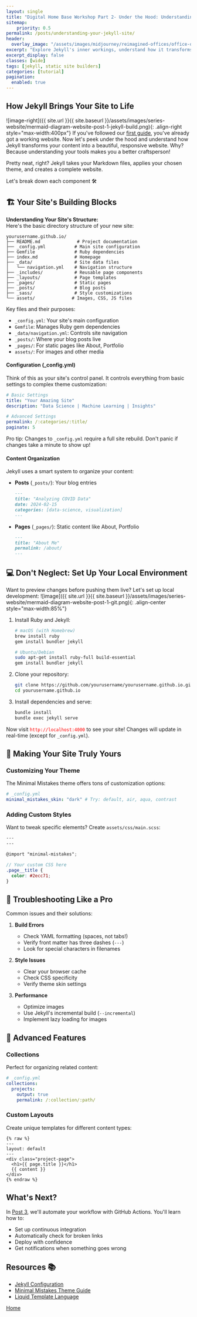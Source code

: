 ```yaml
---
layout: single
title: "Digital Home Base Workshop Part 2- Under the Hood: Understanding Your Site's Engine"
sitemap:
    priority: 0.5
permalink: /posts/understanding-your-jekyll-site/
header:
  overlay_image: "/assets/images/midjourney/reimagined-offices/office-of-my-imagination-below-sea-ar4by3.png"
excerpt: "Explore Jekyll's inner workings, understand how it transforms your content into a smooth-running website, and learn how to fine-tune its performance"
excerpt_display: false
classes: [wide]
tags: [jekyll, static site builders]
categories: [tutorial]
pagination: 
  enabled: true
---
```

## How Jekyll Brings Your Site to Life
![image-right]({{ site.url }}{{ site.baseurl }}/assets/images/series-website/mermaid-diagram-website-post-1-jekyll-build.png){: .align-right style="max-width:400px"}
If you've followed our [first guide](/posts/getting-started-with-github-pages/), you've already got a working website. Now let's peek under the hood and understand how Jekyll transforms your content into a beautiful, responsive website. Why? Because understanding your tools makes you a better craftsperson! 

Pretty neat, right? Jekyll takes your Markdown files, applies your chosen theme, and creates a complete website. 

Let's break down each component 🛠️

## 🏗️ Your Site's Building Blocks 

**Understanding Your Site's Structure:**  
Here's the basic directory structure of your new site:
```
yourusername.github.io/
├── README.md              # Project documentation
├── _config.yml           # Main site configuration
├── Gemfile               # Ruby dependencies
├── index.md              # Homepage
├── _data/                # Site data files
│   └── navigation.yml    # Navigation structure
├── _includes/            # Reusable page components
├── _layouts/             # Page templates
├── _pages/               # Static pages
├── _posts/               # Blog posts
├── _sass/                # Style customizations
└── assets/              # Images, CSS, JS files
```

Key files and their purposes:
- `_config.yml`: Your site's main configuration
- `Gemfile`: Manages Ruby gem dependencies
- `_data/navigation.yml`: Controls site navigation
- `_posts/`: Where your blog posts live
- `_pages/`: For static pages like About, Portfolio
- `assets/`: For images and other media

#### Configuration (_config.yml)
Think of this as your site's control panel. It controls everything from basic settings to complex theme customization:
```yaml
# Basic Settings
title: "Your Amazing Site"
description: "Data Science | Machine Learning | Insights"

# Advanced Settings
permalink: /:categories/:title/
paginate: 5
```
Pro tip: Changes to `_config.yml` require a full site rebuild. Don't panic if changes take a minute to show up!

#### Content Organization
Jekyll uses a smart system to organize your content:
- **Posts** (`_posts/`): Your blog entries
  ```markdown
  ---
  title: "Analyzing COVID Data"
  date: 2024-02-15
  categories: [data-science, visualization]
  ---
  ```

- **Pages** (`_pages/`): Static content like About, Portfolio
  ```markdown
  ---
  title: "About Me"
  permalink: /about/
  ---
  ```

## 💻 Don't Neglect: Set Up Your Local Environment 
Want to preview changes before pushing them live? Let's set up local development:
![image]({{ site.url }}{{ site.baseurl }}/assets/images/series-website/mermaid-diagram-website-post-1-git.png){: .align-center style="max-width:85%"}

1. Install Ruby and Jekyll:
   ```bash
   # macOS (with Homebrew)
   brew install ruby
   gem install bundler jekyll
   
   # Ubuntu/Debian
   sudo apt-get install ruby-full build-essential
   gem install bundler jekyll
   ```

2. Clone your repository:
   ```bash
   git clone https://github.com/yourusername/yourusername.github.io.git
   cd yourusername.github.io
   ```

3. Install dependencies and serve:
   ```bash
   bundle install
   bundle exec jekyll serve
   ```

Now visit<span style="color:red"> `http://localhost:4000` </span> to see your site! Changes will update in real-time (except for `_config.yml`).

## 🎨 Making Your Site Truly Yours 

### Customizing Your Theme
The Minimal Mistakes theme offers tons of customization options:

```yaml
# _config.yml
minimal_mistakes_skin: "dark" # Try: default, air, aqua, contrast
```

### Adding Custom Styles
Want to tweak specific elements? Create `assets/css/main.scss`:

```scss
---
---

@import "minimal-mistakes";

// Your custom CSS here
.page__title {
  color: #2ecc71;
}
```

## 🔧 Troubleshooting Like a Pro 

Common issues and their solutions:

1. **Build Errors**
   - Check YAML formatting (spaces, not tabs!)
   - Verify front matter has three dashes (`---`)
   - Look for special characters in filenames

2. **Style Issues**
   - Clear your browser cache
   - Check CSS specificity
   - Verify theme skin settings

3. **Performance**
   - Optimize images
   - Use Jekyll's incremental build (`--incremental`)
   - Implement lazy loading for images

## 🧠 Advanced Features 

### Collections
Perfect for organizing related content:

```yaml
# _config.yml
collections:
  projects:
    output: true
    permalink: /:collection/:path/
```

### Custom Layouts
Create unique templates for different content types:

```liquid
{% raw %}
---
layout: default
---
<div class="project-page">
  <h1>{{ page.title }}</h1>
  {{ content }}
</div>
{% endraw %}
```

## What's Next? 

In [Post 3](/posts/deploy-jekyll-gh-actions/), we'll automate your workflow with GitHub Actions. You'll learn how to:
- Set up continuous integration
- Automatically check for broken links
- Deploy with confidence
- Get notifications when something goes wrong

## Resources 📚
- [Jekyll Configuration](https://jekyllrb.com/docs/configuration/)
- [Minimal Mistakes Theme Guide](https://mmistakes.github.io/minimal-mistakes/docs/quick-start-guide/)
- [Liquid Template Language](https://shopify.github.io/liquid/)


[Home](/)
